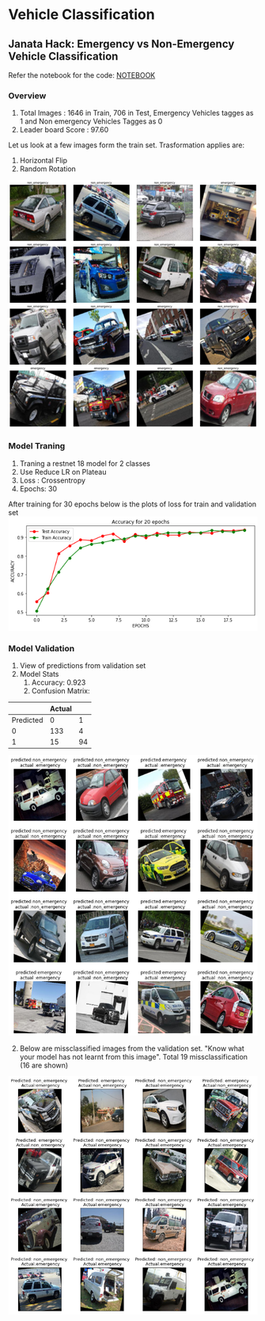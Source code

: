 # Vehicle Classification
## Janata Hack: Emergency vs Non-Emergency Vehicle Classification
Refer the notebook for the code:
[NOTEBOOK](https://github.com/prarthananbhat/vehicle_classification/blob/master/vehicle_classification_submission.ipynb)

### Overview
1. Total Images : 1646 in Train, 706 in Test, Emergency Vehicles tagges as 1 and Non emergency Vehicles Tagges as 0
2. Leader board Score : 97.60

Let us look at a few images form the train set.
Trasformation applies are:
1. Horizontal Flip
2. Random Rotation

![raw images](https://github.com/prarthananbhat/vehicle_classification/blob/master/raw%20data.png?raw=true "Raw Data")

### Model Traning

1. Traning a restnet 18 model for 2 classes
2. Use Reduce LR on Plateau
3. Loss : Crossentropy
4. Epochs: 30

After training for 30 epochs below is the plots of loss for train and validation set
![loss curves](https://github.com/prarthananbhat/vehicle_classification/blob/master/loss%20curves.png?raw=true "Loss Curves")

### Model Validation
1. View of predictions from validation set
2. Model Stats
    1. Accuracy: 0.923
    2. Confusion Matrix: 

|           | Actual |    |
|-----------|--------|----|
| Predicted | 0      | 1  |
| 0         | 133    | 4  | 
| 1         | 15     | 94 |

![sample validation](https://github.com/prarthananbhat/vehicle_classification/blob/master/sample%20validations.png?raw=true "Sample Images form Validation Set")

2. Below are missclassified images from the validation set. "Know what your model has not learnt from this image". 
Total 19 missclassification (16 are shown)

![misclassification](https://github.com/prarthananbhat/vehicle_classification/blob/master/miss%20classified%20images.png?raw=true "Misclassified images")





